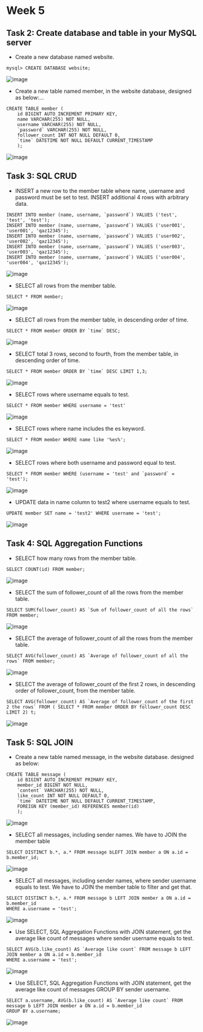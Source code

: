 # Week 5

## Task 2: Create database and table in your MySQL server

- Create a new database named website.

```
mysql> CREATE DATABASE website;
```

![image](https://github.com/cmchiu-grover/phase1/blob/main/week5/img/001.jpg)

- Create a new table named member, in the website database, designed as below:...

```
CREATE TABLE member (
    id BIGINT AUTO_INCREMENT PRIMARY KEY,
    name VARCHAR(255) NOT NULL,
    username VARCHAR(255) NOT NULL,
    `password` VARCHAR(255) NOT NULL,
    follower_count INT NOT NULL DEFAULT 0,
    `time` DATETIME NOT NULL DEFAULT CURRENT_TIMESTAMP
    );
```

![image](https://github.com/cmchiu-grover/phase1/blob/main/week5/img/002.jpg)

## Task 3: SQL CRUD

- INSERT a new row to the member table where name, username and password must be set to test. INSERT additional 4 rows with arbitrary data.

```
INSERT INTO member (name, username, `password`) VALUES ('test', 'test', 'test');
INSERT INTO member (name, username, `password`) VALUES ('user001', 'user001', 'qaz12345');
INSERT INTO member (name, username, `password`) VALUES ('user002', 'user002', 'qaz12345');
INSERT INTO member (name, username, `password`) VALUES ('user003', 'user003', 'qaz12345');
INSERT INTO member (name, username, `password`) VALUES ('user004', 'user004', 'qaz12345');
```

![image](https://github.com/cmchiu-grover/phase1/blob/main/week5/img/003.jpg)

- SELECT all rows from the member table.

```
SELECT * FROM member;
```

![image](https://github.com/cmchiu-grover/phase1/blob/main/week5/img/004.jpg)

- SELECT all rows from the member table, in descending order of time.

```
SELECT * FROM member ORDER BY `time` DESC;
```

![image](https://github.com/cmchiu-grover/phase1/blob/main/week5/img/005.jpg)

- SELECT total 3 rows, second to fourth, from the member table, in descending order of time.

```
SELECT * FROM member ORDER BY `time` DESC LIMIT 1,3;
```

![image](https://github.com/cmchiu-grover/phase1/blob/main/week5/img/006.jpg)

- SELECT rows where username equals to test.

```
SELECT * FROM member WHERE username = 'test'
```

![image](https://github.com/cmchiu-grover/phase1/blob/main/week5/img/007.jpg)

- SELECT rows where name includes the es keyword.

```
SELECT * FROM member WHERE name like '%es%';
```

![image](https://github.com/cmchiu-grover/phase1/blob/main/week5/img/008.jpg)

- SELECT rows where both username and password equal to test.

```
SELECT * FROM member WHERE (username = 'test' and `password` = 'test');
```

![image](https://github.com/cmchiu-grover/phase1/blob/main/week5/img/009.jpg)

- UPDATE data in name column to test2 where username equals to test.

```
UPDATE member SET name = 'test2' WHERE username = 'test';
```

![image](https://github.com/cmchiu-grover/phase1/blob/main/week5/img/010.jpg)

## Task 4: SQL Aggregation Functions

- SELECT how many rows from the member table.

```
SELECT COUNT(id) FROM member;
```

![image](https://github.com/cmchiu-grover/phase1/blob/main/week5/img/011.jpg)

- SELECT the sum of follower_count of all the rows from the member table.

```
SELECT SUM(follower_count) AS `Sum of follower_count of all the rows` FROM member;
```

![image](https://github.com/cmchiu-grover/phase1/blob/main/week5/img/012.jpg)

- SELECT the average of follower_count of all the rows from the member table.

```
SELECT AVG(follower_count) AS `Average of follower_count of all the rows` FROM member;
```

![image](https://github.com/cmchiu-grover/phase1/blob/main/week5/img/013.jpg)

- SELECT the average of follower_count of the first 2 rows, in descending order of follower_count, from the member table.

```
SELECT AVG(follower_count) AS `Average of follower_count of the first 2 the rows` FROM ( SELECT * FROM member ORDER BY follower_count DESC LIMIT 2) t;
```

![image](https://github.com/cmchiu-grover/phase1/blob/main/week5/img/014.jpg)

## Task 5: SQL JOIN

- Create a new table named message, in the website database. designed as below:

```
CREATE TABLE message (
    id BIGINT AUTO_INCREMENT PRIMARY KEY,
    member_id BIGINT NOT NULL,
    `content` VARCHAR(255) NOT NULL,
    like_count INT NOT NULL DEFAULT 0,
    `time` DATETIME NOT NULL DEFAULT CURRENT_TIMESTAMP,
    FOREIGN KEY (member_id) REFERENCES member(id)
    );
```

![image](https://github.com/cmchiu-grover/phase1/blob/main/week5/img/015.jpg)

- SELECT all messages, including sender names. We have to JOIN the member table

```
SELECT DISTINCT b.*, a.* FROM message bLEFT JOIN member a ON a.id = b.member_id;
```

![image](https://github.com/cmchiu-grover/phase1/blob/main/week5/img/016.jpg)

- SELECT all messages, including sender names, where sender username equals to
  test. We have to JOIN the member table to filter and get that.

```
SELECT DISTINCT b.*, a.* FROM message b LEFT JOIN member a ON a.id = b.member_id
WHERE a.username = 'test';
```

![image](https://github.com/cmchiu-grover/phase1/blob/main/week5/img/017.jpg)

- Use SELECT, SQL Aggregation Functions with JOIN statement, get the average like
  count of messages where sender username equals to test.

```
SELECT AVG(b.like_count) AS `Average like count` FROM message b LEFT JOIN member a ON a.id = b.member_id
WHERE a.username = 'test';
```

![image](https://github.com/cmchiu-grover/phase1/blob/main/week5/img/018.jpg)

- Use SELECT, SQL Aggregation Functions with JOIN statement, get the average like
  count of messages GROUP BY sender username.

```
SELECT a.username, AVG(b.like_count) AS `Average like count` FROM message b LEFT JOIN member a ON a.id = b.member_id
GROUP BY a.username;
```

![image](https://github.com/cmchiu-grover/phase1/blob/main/week5/img/019.jpg)
